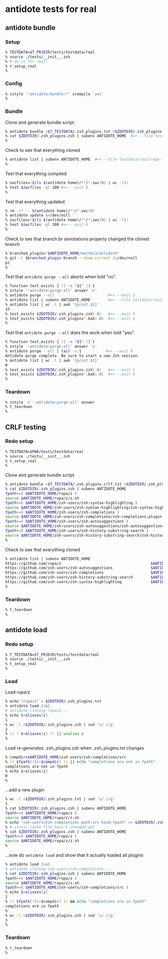 # antidote tests for real

## antidote bundle

### Setup

```zsh
% TESTDATA=$T_PRJDIR/tests/testdata/real
% source ./tests/__init__.zsh
% # do it for real!
% t_setup_real
%
```

### Config

```zsh
% zstyle ':antidote:bundle:*' zcompile 'yes'
%
```

### Bundle

Clone and generate bundle script

```zsh
% antidote bundle <$T_TESTDATA/.zsh_plugins.txt >$ZDOTDIR/.zsh_plugins.zsh 2>/dev/null
% cat $ZDOTDIR/.zsh_plugins.zsh | subenv ANTIDOTE_HOME  #=> --file testdata/real/.zsh_plugins.zsh
%
```

Check to see that everything cloned

```zsh
% antidote list | subenv ANTIDOTE_HOME  #=> --file testdata/real/repo-list.txt
%
```

Test that everything compiled

```zsh
% zwcfiles=($(ls $(antidote home)/**/*.zwc(N) | wc -l))
% test $zwcfiles -gt 100 #=> --exit 0
%
```

Test that everything updated

```zsh
% rm -rf -- $(antidote home)/**/*.zwc(N)
% antidote update &>/dev/null
% zwcfiles=($(ls $(antidote home)/**/*.zwc(N) | wc -l))
% test $zwcfiles -gt 100 #=> --exit 0
%
```

Check to see that branch:br annotations properly changed the cloned branch

```zsh
% branched_plugin="$ANTIDOTE_HOME/mattmc3/antidote"
% git -C $branched_plugin branch --show-current 2>/dev/null
pz
%
```

Test that `antidote purge --all` aborts when told "no".

```zsh
% function test_exists { [[ -e "$1" ]] }
% zstyle ':antidote:purge:all' answer 'n'
% antidote purge --all                        #=> --exit 1
% antidote list | subenv ANTIDOTE_HOME        #=> --file testdata/real/repo-list.txt
% antidote list | wc -l | awk '{print $1}'
15
% test_exists $ZDOTDIR/.zsh_plugins.zsh(.N)   #=> --exit 0
% test_exists $ZDOTDIR/.zsh_plugins*.bak(.N)  #=> --exit 1
%
```

Test that `antidote purge --all` does the work when told "yes".

```zsh
% function test_exists { [[ -e "$1" ]] }
% zstyle ':antidote:purge:all' answer 'y'
% antidote purge --all | tail -n 1           #=> --exit 0
Antidote purge complete. Be sure to start a new Zsh session.
% antidote list | wc -l | awk '{print $1}'
0
% test_exists $ZDOTDIR/.zsh_plugins.zsh(.N)   #=> --exit 1
% test_exists $ZDOTDIR/.zsh_plugins*.bak(.N)  #=> --exit 0
%
```

### Teardown

```zsh
% zstyle -d ':antidote:purge:all' answer
% t_teardown
%
```

## CRLF testing

### Redo setup

```zsh
% TESTDATA=$PWD/tests/testdata/real
% source ./tests/__init__.zsh
% t_setup_real
%
```

Clone and generate bundle script

```zsh
% antidote bundle <$T_TESTDATA/.zsh_plugins.crlf.txt >$ZDOTDIR/.zsh_plugins.zsh 2>/dev/null
% cat $ZDOTDIR/.zsh_plugins.zsh | subenv ANTIDOTE_HOME
fpath+=( $ANTIDOTE_HOME/rupa/z )
source $ANTIDOTE_HOME/rupa/z/z.sh
fpath+=( $ANTIDOTE_HOME/zsh-users/zsh-syntax-highlighting )
source $ANTIDOTE_HOME/zsh-users/zsh-syntax-highlighting/zsh-syntax-highlighting.plugin.zsh
fpath+=( $ANTIDOTE_HOME/zsh-users/zsh-completions )
source $ANTIDOTE_HOME/zsh-users/zsh-completions/zsh-completions.plugin.zsh
fpath+=( $ANTIDOTE_HOME/zsh-users/zsh-autosuggestions )
source $ANTIDOTE_HOME/zsh-users/zsh-autosuggestions/zsh-autosuggestions.plugin.zsh
fpath+=( $ANTIDOTE_HOME/zsh-users/zsh-history-substring-search )
source $ANTIDOTE_HOME/zsh-users/zsh-history-substring-search/zsh-history-substring-search.plugin.zsh
%
```

Check to see that everything cloned

```zsh
% antidote list | subenv ANTIDOTE_HOME
https://github.com/rupa/z                                        $ANTIDOTE_HOME/rupa/z
https://github.com/zsh-users/zsh-autosuggestions                 $ANTIDOTE_HOME/zsh-users/zsh-autosuggestions
https://github.com/zsh-users/zsh-completions                     $ANTIDOTE_HOME/zsh-users/zsh-completions
https://github.com/zsh-users/zsh-history-substring-search        $ANTIDOTE_HOME/zsh-users/zsh-history-substring-search
https://github.com/zsh-users/zsh-syntax-highlighting             $ANTIDOTE_HOME/zsh-users/zsh-syntax-highlighting
%
```

### Teardown

```zsh
% t_teardown
%
```

## antidote load

### Redo setup

```zsh
% T_TESTDATA=$T_PRJDIR/tests/testdata/real
% source ./tests/__init__.zsh
% t_setup_real
%
```

### Load

Load rupa/z

```zsh
% echo "rupa/z" > $ZDOTDIR/.zsh_plugins.txt
% antidote load 2>&1
# antidote cloning rupa/z...
% echo $+aliases[z]
1
% wc -l <$ZDOTDIR/.zsh_plugins.zsh | sed 's/ //g'
2
% (( ! $+aliases[z] )) || unalias z
%
```

Load re-generates .zsh_plugins.zsh when .zsh_plugins.txt changes

```zsh
% compdir=$ANTIDOTE_HOME/zsh-users/zsh-completions/src
% (( $fpath[(Ie)$compdir] )) || echo "completions are not in fpath"
completions are not in fpath
% echo $+aliases[z]
0
%
```

...add a new plugin

```zsh
% wc -l <$ZDOTDIR/.zsh_plugins.txt | sed 's/ //g'
1
% cat $ZDOTDIR/.zsh_plugins.zsh | subenv ANTIDOTE_HOME
fpath+=( $ANTIDOTE_HOME/rupa/z )
source $ANTIDOTE_HOME/rupa/z/z.sh
% echo "zsh-users/zsh-completions path:src kind:fpath" >> $ZDOTDIR/.zsh_plugins.txt
% # static cache file hasn't changed yet
% cat $ZDOTDIR/.zsh_plugins.zsh | subenv ANTIDOTE_HOME
fpath+=( $ANTIDOTE_HOME/rupa/z )
source $ANTIDOTE_HOME/rupa/z/z.sh
%
```

...now do `antidote load` and show that it actually loaded all plugins

```zsh
% antidote load 2>&1
# antidote cloning zsh-users/zsh-completions...
% cat $ZDOTDIR/.zsh_plugins.zsh | subenv ANTIDOTE_HOME
fpath+=( $ANTIDOTE_HOME/rupa/z )
source $ANTIDOTE_HOME/rupa/z/z.sh
fpath+=( $ANTIDOTE_HOME/zsh-users/zsh-completions/src )
% echo $+aliases[z]
1
% (( $fpath[(Ie)$compdir] )) && echo "completions are in fpath"
completions are in fpath
%
% wc -l <$ZDOTDIR/.zsh_plugins.zsh | sed 's/ //g'
3
%
```

### Teardown

```zsh
% t_teardown
%
```

